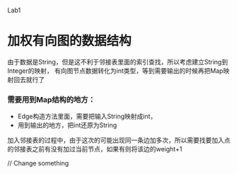 

Lab1


# 加权有向图的数据结构

由于数据是String，但是这不利于邻接表里面的索引查找，所以考虑建立String到Integer的映射，
有向图节点数据转化为int类型，等到需要输出的时候再把Map映射回去就行了
### 需要用到Map结构的地方：
 - Edge构造方法里面，需要把输入String映射成int，
 - 用到输出的地方，把int还原为String

 加入邻接表的过程中，由于这次的可能出现同一条边加多次，所以需要找要加入点的邻接表之前有没有加过当前节点，如果有则将该边的weight+1




// Change something

